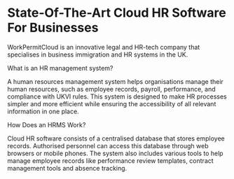 # State-Of-The-Art Cloud HR Software For Businesses

WorkPermitCloud is an innovative legal and HR-tech company that specialises in business immigration and HR systems in the UK.

What is an HR management system?

A human resources management system helps organisations manage their human resources, such as employee records, payroll, performance, and compliance with UKVI rules. This system is designed to make HR processes simpler and more efficient while ensuring the accessibility of all relevant information in one place.

How Does an HRMS Work?

Cloud HR software consists of a centralised database that stores employee records. Authorised personnel can access this database through web browsers or mobile phones. The system also includes various tools to help manage employee records like performance review templates, contract management tools and absence tracking.

